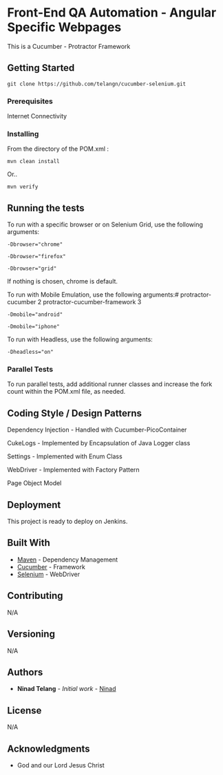 
  # Front-End QA Automation - Angular Specific Webpages

This is a Cucumber - Protractor Framework

## Getting Started

```
git clone https://github.com/telangn/cucumber-selenium.git
```

### Prerequisites

Internet Connectivity

### Installing

From the directory of the POM.xml :

```
mvn clean install
```
Or..

```
mvn verify
```

## Running the tests

To run with a specific browser or on Selenium Grid, use the following arguments:

```
-Dbrowser="chrome"
```
```
-Dbrowser="firefox"
```
```
-Dbrowser="grid"
```

If nothing is chosen, chrome is default.

To run with Mobile Emulation, use the following arguments:# protractor-cucumber
2
protractor-cucumber-framework
3


```
-Dmobile="android"
```
```
-Dmobile="iphone"
```

To run with Headless, use the following arguments:

```
-Dheadless="on"
```

### Parallel Tests

To run parallel tests, add additional runner classes and increase the fork count within the POM.xml file, as needed.


## Coding Style / Design Patterns

Dependency Injection - Handled with Cucumber-PicoContainer

CukeLogs - Implemented by Encapsulation of Java Logger class

Settings - Implemented with Enum Class

WebDriver - Implemented with Factory Pattern

Page Object Model

## Deployment

This project is ready to deploy on Jenkins. 

## Built With

* [Maven](https://maven.apache.org/) - Dependency Management
* [Cucumber](https://cucumber.io/) - Framework
* [Selenium](https://www.seleniumhq.org/) - WebDriver


## Contributing

N/A

## Versioning

N/A

## Authors

* **Ninad Telang** - *Initial work* - [Ninad](https://github.com/telangn)


## License

N/A

## Acknowledgments

* God and our Lord Jesus Christ


  
